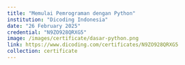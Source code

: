 ```yaml
---
title: "Memulai Pemrograman dengan Python"
institution: "Dicoding Indonesia"
date: "26 February 2025"
credential: "N9ZO928QRXG5"
image: /images/certificate/dasar-python.png
link: https://www.dicoding.com/certificates/N9ZO928QRXG5
collection: certificate
---
```


